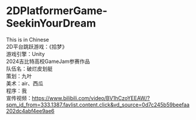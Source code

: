 # 2DPlatformerGame-SeekinYourDream  
This is in Chinese  
2D平台跳跃游戏：《拾梦》  
游戏引擎：Unity  
2024吉比特高校GameJam参赛作品  
队伍名：破烂皮划艇  
策划：九叶  
美术：air、西瓜  
程序：我  
宣传视频：https://www.bilibili.com/video/BV1hCzoYEEAW/?spm_id_from=333.1387.favlist.content.click&vd_source=0d7c245b59beefaa202dc4abf4ee9ae6
